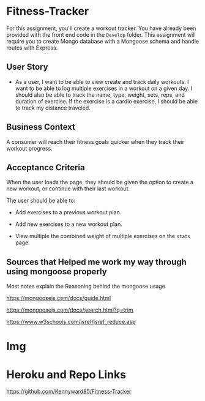 # Fitness-Tracker

For this assignment, you'll create a workout tracker. You have already been provided with the front end code in the `Develop` folder. This assignment will require you to create Mongo database with a Mongoose schema and handle routes with Express.

## User Story

* As a user, I want to be able to view create and track daily workouts. I want to be able to log multiple exercises in a workout on a given day. I should also be able to track the name, type, weight, sets, reps, and duration of exercise. If the exercise is a cardio exercise, I should be able to track my distance traveled.

## Business Context

A consumer will reach their fitness goals quicker when they track their workout progress.

## Acceptance Criteria

When the user loads the page, they should be given the option to create a new workout, or continue with their last workout.

The user should be able to:

  * Add exercises to a previous workout plan.

  * Add new exercises to a new workout plan.

  * View multiple the combined weight of multiple exercises on the `stats` page.

## Sources that Helped me work my way through using mongoose properly 
Most notes explain the Reasoning behind the mongoose usage

https://mongoosejs.com/docs/guide.html

https://mongoosejs.com/docs/search.html?q=trim

https://www.w3schools.com/jsref/jsref_reduce.asp

# Img

# Heroku and Repo Links
https://github.com/Kennyward85/Fitness-Tracker
